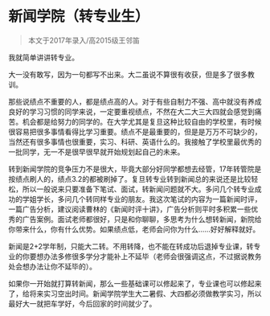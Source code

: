 
# 新闻学院（转专业生）  

> 本文于2017年录入/高2015级王邻笛  



我就简单讲讲转专业。

大一没有敢写，因为一句都写不出来。大二虽说不算很有收获，但是多了很多教训。

那些说绩点不重要的人，都是绩点高的人。对于有些自制力不强、高中就没有养成良好的学习习惯的同学来说，一定要重视绩点，不然在大二大三大四就会感觉到痛苦。机会都是给努力的同学的。在大学尤其是复旦这种比较自由的学校里，有时候很容易把很多事情看得比学习重要。绩点不是最重要的，但是是万万不可缺少的，当然还有很多事情也很重要，实习、科研、英语什么的。我接触了学校里最优秀的一批同学，无一不是很早很早就开始规划起自己的未来。

转到新闻学院的竞争压力不是很大，毕竟大部分好同学都想去经管，17年转管院是按绩点刷人的，绩点3.2的都被刷掉了。复旦转专业转到新闻总的来说还是比较轻松，所以一般说来只要准备下笔试、面试，转新闻问题就不大。多问几个转专业成功的学姐学长，多问几个转同样专业的朋友。我这次笔试的内容为一篇新闻时评，一篇广告分析，建议阅读曹林的《新闻时评十讲》，广告分析则平时多积累一些优秀的广告案例。面试老师都很好，只是和你聊聊，多思考为什么想转新闻，新院给你带来什么，你有什么优势。如果绩点低，老师会问你为什么……好好解释就好。

新闻是2+2学年制，只能大二转。不用转降，也不能在转成功后退掉专业课，转专业的你要想办法多修很多学分才能补上不延毕（老师会很强调这点，不过据说教务处会想办法让你不延毕的）。

如果你一开始就打算转新闻，那么一些基础课可以修起来了，专业课也可以修起来了，给将来实习空出时间。新闻学院学生大二暑假、大四都必须做教学实习，所以最好大一就把车学好，今后回家的时间就少了。






